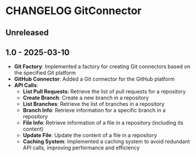 # CHANGELOG GitConnector

## Unreleased

## 1.0 - 2025-03-10
- **Git Factory**: Implemented a factory for creating Git connectors based on the specified Git platform
- **GitHub Connector**: Added a Git connector for the GitHub platform
- **API Calls**:
  - **List Pull Requests**: Retrieve the list of pull requests for a repository
  - **Create Branch**: Create a new branch in a repository
  - **List Branches**: Retrieve the list of branches in a repository
  - **Branch Info**: Retrieve information for a specific branch in a repository
  - **File Info**: Retrieve information of a file in a repository (including its content)
  - **Update File**: Update the content of a file in a repository
  - **Caching System**: Implemented a caching system to avoid redundant API calls, improving performance and efficiency
